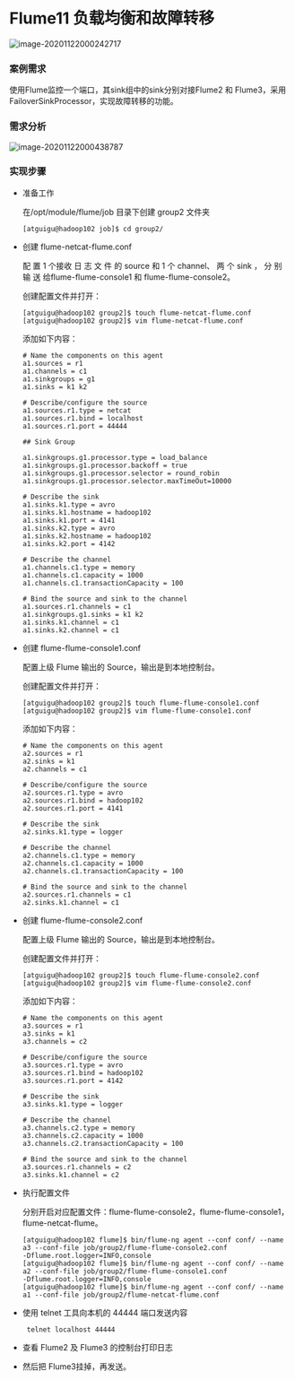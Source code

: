 # Flume11 负载均衡和故障转移

![image-20201122000242717](C:\Users\Auraros\AppData\Roaming\Typora\typora-user-images\image-20201122000242717.png)

### 案例需求

使用Flume监控一个端口，其sink组中的sink分别对接Flume2 和 Flume3，采用FailoverSinkProcessor，实现故障转移的功能。



### 需求分析

![image-20201122000438787](C:\Users\Auraros\AppData\Roaming\Typora\typora-user-images\image-20201122000438787.png)



### 实现步骤

- 准备工作

  在/opt/module/flume/job 目录下创建 group2 文件夹

  ```
  [atguigu@hadoop102 job]$ cd group2/
  ```

- 创建 flume-netcat-flume.conf

  配 置 1 个接收 日 志 文 件 的 source 和 1 个 channel、 两 个 sink ， 分 别 输 送 给flume-flume-console1 和 flume-flume-console2。

  创建配置文件并打开：

  ```
  [atguigu@hadoop102 group2]$ touch flume-netcat-flume.conf
  [atguigu@hadoop102 group2]$ vim flume-netcat-flume.conf
  ```

  添加如下内容：

  ```
  # Name the components on this agent
  a1.sources = r1
  a1.channels = c1
  a1.sinkgroups = g1
  a1.sinks = k1 k2
  
  # Describe/configure the source
  a1.sources.r1.type = netcat
  a1.sources.r1.bind = localhost
  a1.sources.r1.port = 44444
  
  ## Sink Group
  
  a1.sinkgroups.g1.processor.type = load_balance
  a1.sinkgroups.g1.processor.backoff = true
  a1.sinkgroups.g1.processor.selector = round_robin
  a1.sinkgroups.g1.processor.selector.maxTimeOut=10000
  
  # Describe the sink
  a1.sinks.k1.type = avro
  a1.sinks.k1.hostname = hadoop102
  a1.sinks.k1.port = 4141
  a1.sinks.k2.type = avro
  a1.sinks.k2.hostname = hadoop102
  a1.sinks.k2.port = 4142
  
  # Describe the channel
  a1.channels.c1.type = memory
  a1.channels.c1.capacity = 1000
  a1.channels.c1.transactionCapacity = 100
  
  # Bind the source and sink to the channel
  a1.sources.r1.channels = c1
  a1.sinkgroups.g1.sinks = k1 k2
  a1.sinks.k1.channel = c1
  a1.sinks.k2.channel = c1
  ```

  

- 创建 flume-flume-console1.conf

  配置上级 Flume 输出的 Source，输出是到本地控制台。

  创建配置文件并打开：

  ```
  [atguigu@hadoop102 group2]$ touch flume-flume-console1.conf
  [atguigu@hadoop102 group2]$ vim flume-flume-console1.conf
  ```

  添加如下内容：

  ```
  # Name the components on this agent
  a2.sources = r1
  a2.sinks = k1
  a2.channels = c1
  
  # Describe/configure the source
  a2.sources.r1.type = avro
  a2.sources.r1.bind = hadoop102
  a2.sources.r1.port = 4141
  
  # Describe the sink
  a2.sinks.k1.type = logger
  
  # Describe the channel
  a2.channels.c1.type = memory
  a2.channels.c1.capacity = 1000
  a2.channels.c1.transactionCapacity = 100
  
  # Bind the source and sink to the channel
  a2.sources.r1.channels = c1
  a2.sinks.k1.channel = c1
  ```

- 创建 flume-flume-console2.conf

  配置上级 Flume 输出的 Source，输出是到本地控制台。

  创建配置文件并打开：

  ```
  [atguigu@hadoop102 group2]$ touch flume-flume-console2.conf
  [atguigu@hadoop102 group2]$ vim flume-flume-console2.conf
  ```

  添加如下内容：

  ```
  # Name the components on this agent
  a3.sources = r1
  a3.sinks = k1
  a3.channels = c2
  
  # Describe/configure the source
  a3.sources.r1.type = avro
  a3.sources.r1.bind = hadoop102
  a3.sources.r1.port = 4142
  
  # Describe the sink
  a3.sinks.k1.type = logger
  
  # Describe the channel
  a3.channels.c2.type = memory
  a3.channels.c2.capacity = 1000
  a3.channels.c2.transactionCapacity = 100
  
  # Bind the source and sink to the channel
  a3.sources.r1.channels = c2
  a3.sinks.k1.channel = c2
  ```

- 执行配置文件

  分别开启对应配置文件：flume-flume-console2，flume-flume-console1，flume-netcat-flume。

  ```
  [atguigu@hadoop102 flume]$ bin/flume-ng agent --conf conf/ --name 
  a3 --conf-file job/group2/flume-flume-console2.conf
  -Dflume.root.logger=INFO,console
  [atguigu@hadoop102 flume]$ bin/flume-ng agent --conf conf/ --name 
  a2 --conf-file job/group2/flume-flume-console1.conf
  -Dflume.root.logger=INFO,console
  [atguigu@hadoop102 flume]$ bin/flume-ng agent --conf conf/ --name 
  a1 --conf-file job/group2/flume-netcat-flume.conf
  ```

- 使用 telnet 工具向本机的 44444 端口发送内容

  ```
   telnet localhost 44444
  ```

- 查看 Flume2 及 Flume3 的控制台打印日志

- 然后把 Flume3挂掉，再发送。

